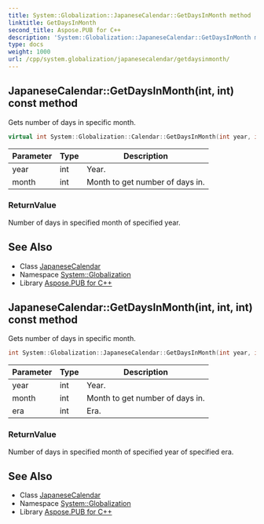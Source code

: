 ```yaml
---
title: System::Globalization::JapaneseCalendar::GetDaysInMonth method
linktitle: GetDaysInMonth
second_title: Aspose.PUB for C++
description: 'System::Globalization::JapaneseCalendar::GetDaysInMonth method. Gets number of days in specific month in C++.'
type: docs
weight: 1000
url: /cpp/system.globalization/japanesecalendar/getdaysinmonth/
---
```

## JapaneseCalendar::GetDaysInMonth(int, int) const method


Gets number of days in specific month.

```cpp
virtual int System::Globalization::Calendar::GetDaysInMonth(int year, int month) const
```


| Parameter | Type | Description |
| --- | --- | --- |
| year | int | Year. |
| month | int | Month to get number of days in. |

### ReturnValue

Number of days in specified month of specified year.

## See Also

* Class [JapaneseCalendar](../)
* Namespace [System::Globalization](../../)
* Library [Aspose.PUB for C++](../../../)
## JapaneseCalendar::GetDaysInMonth(int, int, int) const method


Gets number of days in specific month.

```cpp
int System::Globalization::JapaneseCalendar::GetDaysInMonth(int year, int month, int era) const override
```


| Parameter | Type | Description |
| --- | --- | --- |
| year | int | Year. |
| month | int | Month to get number of days in. |
| era | int | Era. |

### ReturnValue

Number of days in specified month of specified year of specified era.

## See Also

* Class [JapaneseCalendar](../)
* Namespace [System::Globalization](../../)
* Library [Aspose.PUB for C++](../../../)
